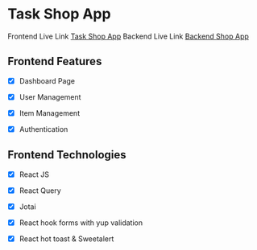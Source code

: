 # Task Shop App

Frontend Live Link [Task Shop App](https://task-shop-app.vercel.app/)
Backend Live Link [Backend Shop App](https://task-shop-app-server.vercel.app)


## Frontend Features

- [x] Dashboard Page
- [x] User Management
- [x] Item Management
- [x] Authentication


## Frontend Technologies 
- [x] React JS
- [x] React Query
- [x] Jotai
- [x] React hook forms with yup validation
- [x] React hot toast & Sweetalert

